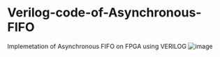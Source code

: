 # Verilog-code-of-Asynchronous-FIFO
Implemetation of Asynchronous FIFO on FPGA using VERILOG
![image](https://user-images.githubusercontent.com/97391448/187139201-e58879c1-674a-4804-9632-a42e26b32c50.png)


